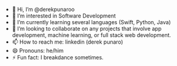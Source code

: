 - 👋 Hi, I’m @derekpunaroo
- 👀 I’m interested in Software Development
- 🌱 I’m currently learning several languages (Swift, Python, Java)
- 💞️ I’m looking to collaborate on any projects that involve app development, machine learning, or full stack web development.
- 📫 How to reach me: linkedin (derek punaro)
- 😄 Pronouns: he/him
- ⚡ Fun fact: I breakdance sometimes.

<!---
derekpunaroo/derekpunaroo is a ✨ special ✨ repository because its `README.md` (this file) appears on your GitHub profile.
You can click the Preview link to take a look at your changes.
--->
